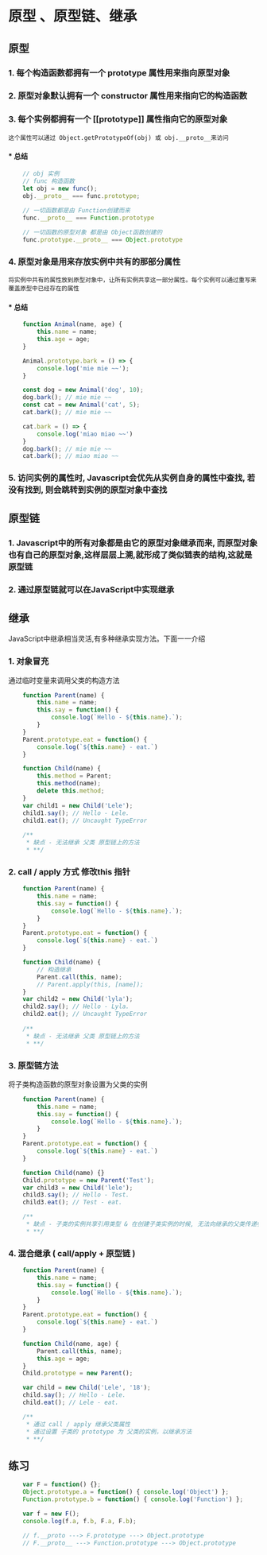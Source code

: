 # 原型 、原型链、继承

## **原型**

### 1. 每个构造函数都拥有一个 **prototype** 属性用来指向原型对象

### 2. 原型对象默认拥有一个 **constructor** 属性用来指向它的构造函数

### 3. 每个实例都拥有一个 **[[prototype]]** 属性指向它的原型对象

    这个属性可以通过 Object.getPrototypeOf(obj) 或 obj.__proto__来访问

#### * 总结

```javascript
    // obj 实例
    // func 构造函数
    let obj = new func();
    obj.__proto__ === func.prototype;
    
    // 一切函数都是由 Function创建而来
    func.__proto__ === Function.prototype

    // 一切函数的原型对象 都是由 Object函数创建的
    func.prototype.__proto__ === Object.prototype
```

### 4. 原型对象是用来存放实例中共有的那部分属性

    将实例中共有的属性放到原型对象中，让所有实例共享这一部分属性。每个实例可以通过重写来覆盖原型中已经存在的属性

#### * 总结

```javascript
    function Animal(name, age) {
        this.name = name;
        this.age = age;
    }

    Animal.prototype.bark = () => {
        console.log('mie mie ~~');
    }

    const dog = new Animal('dog', 10);
    dog.bark(); // mie mie ~~
    const cat = new Animal('cat', 5);
    cat.bark(); // mie mie ~~

    cat.bark = () => {
        console.log('miao miao ~~')
    }
    dog.bark(); // mie mie ~~
    cat.bark(); // miao miao ~~
```

### 5. 访问实例的属性时, Javascript会优先从实例自身的属性中查找, 若没有找到, 则会跳转到实例的原型对象中查找

## **原型链**

### 1. Javascript中的所有对象都是由它的原型对象继承而来, 而原型对象也有自己的原型对象,这样层层上溯,就形成了类似链表的结构,这就是原型链

### 2. 通过原型链就可以在JavaScript中实现继承

## **继承**

JavaScript中继承相当灵活,有多种继承实现方法。下面一一介绍

### 1. 对象冒充

通过临时变量来调用父类的构造方法

```javascript
    function Parent(name) {
        this.name = name;
        this.say = function() {
            console.log(`Hello - ${this.name}.`);
        }
    }
    Parent.prototype.eat = function() { 
        console.log(`${this.name} - eat.`)
    }

    function Child(name) {
        this.method = Parent;
        this.method(name);
        delete this.method;
    }
    var child1 = new Child('Lele');
    child1.say(); // Hello - Lele.
    child1.eat(); // Uncaught TypeError
    
    /**
     * 缺点 - 无法继承 父类 原型链上的方法
     * **/
```

### 2. call / apply 方式 修改this 指针

```javascript
    function Parent(name) {
        this.name = name;
        this.say = function() {
            console.log(`Hello - ${this.name}.`);
        }
    }
    Parent.prototype.eat = function() { 
        console.log(`${this.name} - eat.`)
    }

    function Child(name) {
        // 构造继承
        Parent.call(this, name);
        // Parent.apply(this, [name]);
    }
    var child2 = new Child('lyla');
    child2.say(); // Hello - Lyla.
    child2.eat(); // Uncaught TypeError
    
    /**
     * 缺点 - 无法继承 父类 原型链上的方法
     * **/
```

### 3. 原型链方法

将子类构造函数的原型对象设置为父类的实例

```javascript
    function Parent(name) {
        this.name = name;
        this.say = function() {
            console.log(`Hello - ${this.name}.`);
        }
    }
    Parent.prototype.eat = function() { 
        console.log(`${this.name} - eat.`)
    }

    function Child(name) {}
    Child.prototype = new Parent('Test');
    var child3 = new Child('lele');
    child3.say(); // Hello - Test.
    child3.eat(); // Test - eat.

    /**
     * 缺点 - 子类的实例共享引用类型 & 在创建子类实例的时候, 无法向继承的父类传递参数
     * **/
```

### 4. 混合继承 ( call/apply + 原型链 )

```javascript
    function Parent(name) {
        this.name = name;
        this.say = function() {
            console.log(`Hello - ${this.name}.`);
        }
    }
    Parent.prototype.eat = function() { 
        console.log(`${this.name} - eat.`)
    }

    function Child(name, age) {
        Parent.call(this, name);
        this.age = age;
    }
    Child.prototype = new Parent();

    var child = new Child('Lele', '18');
    child.say(); // Hello - Lele.
    child.eat(); // Lele - eat.

    /**
     * 通过 call / apply 继承父类属性
     * 通过设置 子类的 prototype 为 父类的实例，以继承方法 
     * **/
```

## 练习

```javascript
    var F = function() {};
    Object.prototype.a = function() { console.log('Object') };
    Function.prototype.b = function() { console.log('Function') };

    var f = new F();
    console.log(f.a, f.b, F.a, F.b);

    // f.__proto ---> F.prototype ---> Object.prototype
    // F.__proto__ ---> Function.prototype ---> Object.prototype 
```

